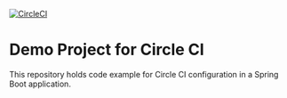 [![CircleCI](https://circleci.com/gh/DeepakBalyan23/springboot-with-mongodb.svg?style=svg)](https://circleci.com/gh/DeepakBalyan23/springboot-with-mongodb)
# Demo Project for Circle CI
This repository holds code example for Circle CI configuration in a Spring Boot application.